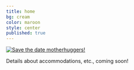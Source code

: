```yaml
---
title: home
bg: cream
color: maroon
style: center
published: true
---
```





[![Save the date motherhuggers!]({{site.baseurl}}/img/saveTheDate.jpg)]({{site.baseurl}}/img/saveTheDate-01-big.jpg)



Details about accommodations, etc., coming soon!



